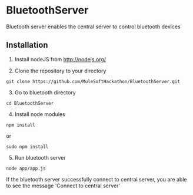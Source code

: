 BluetoothServer
===============
Bluetooth server enables the central server to control bluetooth devices

Installation
------
1. Install nodeJS from http://nodejs.org/


2. Clone the repository to your directory
  ```
  git clone https://github.com/MuleSoftHackathon/BluetoothServer.git
  ```


3. Go to bluetooth directory
  ```
  cd BluetoothServer
  ``` 


4. Install node modules
  ```
  npm install
  ```
  or
  ```
  sudo npm install
  ```


5. Run bluetooth server
  ```
  node app/app.js
  ``` 
  If the bluetooth server successfully connect to central server,
  you are able to see the message 'Connect to central server'


